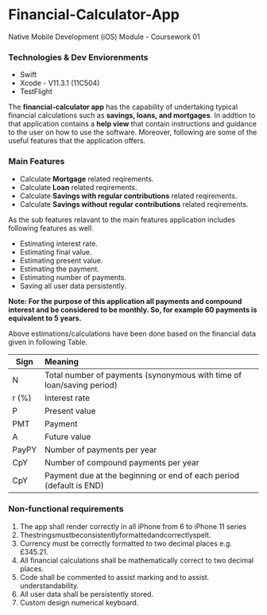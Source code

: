 # Financial-Calculator-App
Native Mobile Development (iOS) Module - Coursework 01 

### Technologies & Dev Enviorenments
- Swift 
- Xcode - V11.3.1 (11C504)
- TestFlight 

The **financial-calculator app** has the capability of undertaking typical financial calculations such as **savings, loans, and mortgages**. In addtion to that application contains a **help view** that contain instructions and guidance to the user on how to use the software. Moreover, following are some of the useful features that the application offers.

### Main Features 
- Calculate **Mortgage** related reqirements.
- Calculate **Loan** related reqirements. 
- Calculate **Savings with regular contributions** related reqirements. 
- Calculate **Savings without regular contributions** related reqirements. 

As the sub features relavant to the main features application includes following features as well.

- Estimating interest rate.
- Estimating final value.
- Estimating present value.
- Estimating the payment.
- Estimating number of payments.
- Saving all user data persistently.

**Note: For the purpose of this application all payments and compound interest and be considered to be monthly. So, for example 60 payments is equivalent to 5 years.**

Above estimations/calculations have been done based on the financial data given in following Table.

| **Sign**      | **Meaning**                                                            |
| ------------- |:-----------------------------------------------------------------------|
| N             | Total number of payments (synonymous with time of loan/saving period)  |
| r (%)         | Interest rate                                                          |
| P             | Present value                                                          |
| PMT           | Payment                                                                |
| A             | Future value                                                           |
| PayPY         | Number of payments per year                                            |
| CpY           | Number of compound payments per year                                   |
| CpY           | Payment due at the beginning or end of each period (default is END)    |


### Non-functional requirements
1) The app shall render correctly in all iPhone from 6 to iPhone 11 series
2) Thestringsmustbeconsistentlyformattedandcorrectlyspelt.
3) Currency must be correctly formatted to two decimal places e.g.
£345.21.
4) All financial calculations shall be mathematically correct to two decimal
places.
5) Code shall be commented to assist marking and to assist.
understandability.
6) All user data shall be persistently stored.
7) Custom design numerical keyboard.



